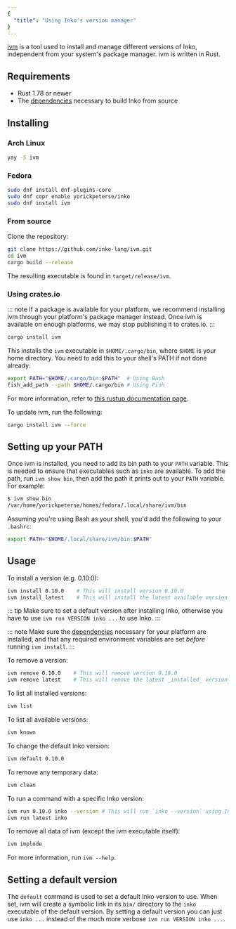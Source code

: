 ```yaml
---
{
  "title": "Using Inko's version manager"
}
---
```


[ivm](https://github.com/inko-lang/ivm) is a tool used to install and manage
different versions of Inko, independent from your system's package manager. ivm
is written in Rust.

## Requirements

- Rust 1.78 or newer
- The [dependencies](../installation#dependencies) necessary to build Inko from
  source

## Installing

### Arch Linux

```bash
yay -S ivm
```

### Fedora

```bash
sudo dnf install dnf-plugins-core
sudo dnf copr enable yorickpeterse/inko
sudo dnf install ivm
```

### From source

Clone the repository:

```bash
git clone https://github.com/inko-lang/ivm.git
cd ivm
cargo build --release
```

The resulting executable is found in `target/release/ivm`.

### Using crates.io

::: note
If a package is available for your platform, we recommend installing ivm
through your platform's package manager instead. Once ivm is available on
enough platforms, we may stop publishing it to crates.io.
:::

```bash
cargo install ivm
```

This installs the `ivm` executable in `$HOME/.cargo/bin`, where `$HOME` is your
home directory. You need to add this to your shell's PATH if not done already:

```bash
export PATH="$HOME/.cargo/bin:$PATH"  # Using Bash
fish_add_path --path $HOME/.cargo/bin # Using Fish
```

For more information, refer to [this rustup documentation
page](https://rust-lang.github.io/rustup/installation/index.html).

To update ivm, run the following:

```bash
cargo install ivm --force
```

## Setting up your PATH

Once ivm is installed, you need to add its bin path to your `PATH` variable.
This is needed to ensure that executables such as `inko` are available. To add
the path, run `ivm show bin`, then add the path it prints out to your `PATH`
variable. For example:

```bash
$ ivm show bin
/var/home/yorickpeterse/homes/fedora/.local/share/ivm/bin
```

Assuming you're using Bash as your shell, you'd add the following to your
`.bashrc`:

```bash
export PATH="$HOME/.local/share/ivm/bin:$PATH"
```

## Usage

To install a version (e.g. 0.10.0):

```bash
ivm install 0.10.0    # This will install version 0.10.0
ivm install latest    # This will install the latest available version
```

::: tip
Make sure to set a default version after installing Inko, otherwise you have
to use `ivm run VERSION inko ...` to use Inko.
:::

::: note
Make sure the [dependencies](../installation#dependencies) necessary for your
platform are installed, and that any required environment variables are set
_before_ running `ivm install`.
:::

To remove a version:

```bash
ivm remove 0.10.0    # This will remove version 0.10.0
ivm remove latest    # This will remove the latest _installed_ version
```

To list all installed versions:

```bash
ivm list
```

To list all available versions:

```bash
ivm known
```

To change the default Inko version:

```bash
ivm default 0.10.0
```

To remove any temporary data:

```bash
ivm clean
```

To run a command with a specific Inko version:

```bash
ivm run 0.10.0 inko --version # This will run `inko --version` using Inko 0.10.0
ivm run latest inko
```

To remove all data of ivm (except the ivm executable itself):

```bash
ivm implode
```

For more information, run `ivm --help`.

## Setting a default version

The `default` command is used to set a default Inko version to use. When set,
ivm will create a symbolic link in its `bin/` directory to the `inko` executable
of the default version. By setting a default version you can just use `inko ...`
instead of the much more verbose `ivm run VERSION inko ...`.
